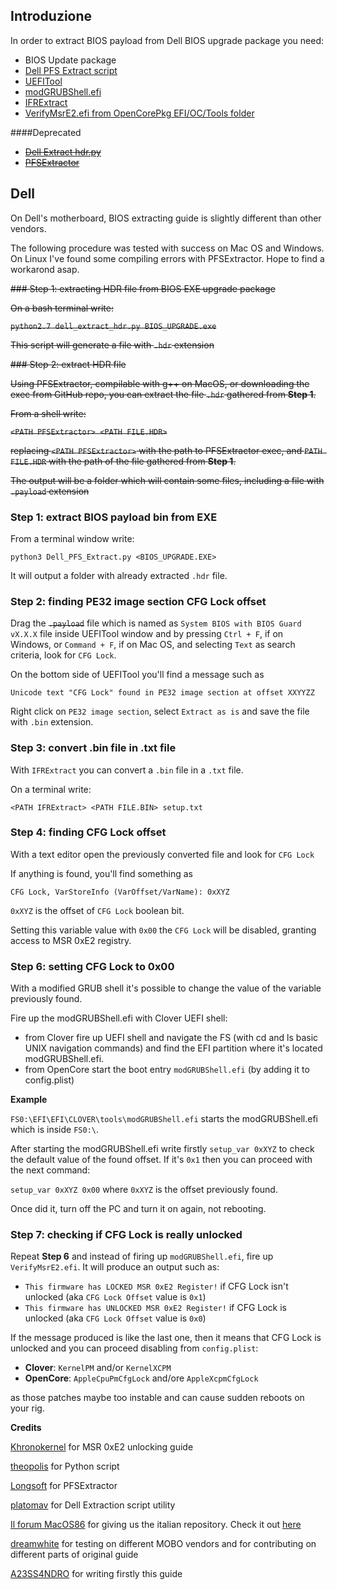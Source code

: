 ## Introduzione

In order to extract BIOS payload from Dell BIOS upgrade package you need:

- BIOS Update package
- [Dell PFS Extract script](https://github.com/platomav/BIOSUtilities/blob/master/Dell%20PFS%20BIOS%20Extractor/Dell_PFS_Extract.py)
- [UEFITool](https://github.com/LongSoft/UEFITool)
- [modGRUBShell.efi](https://github.com/datasone/grub-mod-setup_var/releases)
- [IFRExtract](https://github.com/LongSoft/Universal-IFR-Extractor)
- [VerifyMsrE2.efi from OpenCorePkg EFI/OC/Tools folder](https://github.com/acidanthera/OpenCorePkg/releases/latest)

####Deprecated
- [~~Dell Extract hdr.py~~](https://github.com/theopolis/uefi-firmware-parser/blob/master/scripts/contrib/dell_extract_hdr.py)
- [~~PFSExtractor~~](https://github.com/LongSoft/PFSExtractor)


## Dell

On Dell's motherboard, BIOS extracting guide is slightly different than other vendors. 

The following procedure was tested with success on Mac OS and Windows. On Linux I've found some compiling errors with PFSExtractor. Hope to find a workarond asap.

~~### Step 1: extracting HDR file from BIOS EXE upgrade package~~

~~On a bash terminal write:~~

~~`python2.7 dell_extract_hdr.py BIOS_UPGRADE.exe`~~

~~This script will generate a file with `.hdr` extension~~

~~### Step 2: extract HDR file~~

~~Using PFSExtractor, compilable with g++ on MacOS, or downloading the exec from GitHub repo, you can extract the file `.hdr` gathered from **Step 1**.~~

~~From a shell write:~~

~~`<PATH PFSExtractor> <PATH FILE.HDR>`~~

~~replacing `<PATH PFSExtractor>` with the path to PFSExtractor exec, and `PATH FILE.HDR` with the path of the file gathered from **Step 1**.~~

~~The output will be a folder which will contain some files, including a file with `.payload` extension~~

### Step 1: extract BIOS payload bin from EXE

From a terminal window write:

`python3 Dell_PFS_Extract.py <BIOS_UPGRADE.EXE>`

It will output a folder with already extracted `.hdr` file.

### Step 2: finding PE32 image section CFG Lock offset

Drag the ~~`.payload`~~ file which is named as `System BIOS with BIOS Guard vX.X.X` file inside UEFITool window and by pressing `Ctrl + F`, if on Windows, or `Command + F`, if on Mac OS, and selecting `Text` as search criteria, look for `CFG Lock`.

On the bottom side of UEFITool you'll find a message such as 

`Unicode text "CFG Lock" found in PE32 image section at offset XXYYZZ`

Right click on `PE32 image section`, select `Extract as is` and save the file with `.bin` extension.

### Step 3: convert .bin file in .txt file

With `IFRExtract` you can convert a `.bin` file in a  `.txt` file. 

On a terminal write: 

`<PATH IFRExtract> <PATH FILE.BIN> setup.txt`

### Step 4: finding CFG Lock offset 

With a text editor open the previously converted file and look for `CFG Lock`

If anything is found, you'll find something as

`CFG Lock, VarStoreInfo (VarOffset/VarName): 0xXYZ`

`0xXYZ` is the offset of  `CFG Lock` boolean bit.

Setting this variable value with `0x00` the `CFG Lock` will be disabled, granting access to MSR 0xE2 registry.

### Step 6: setting CFG Lock to 0x00

With a modified GRUB shell it's possible to change the value of the variable previously found.

Fire up the modGRUBShell.efi with Clover UEFI shell:

- from Clover fire up UEFI shell and navigate the FS (with cd and ls basic UNIX navigation commands) and find the EFI partition where it's located modGRUBShell.efi.
- from OpenCore start the boot entry `modGRUBShell.efi` (by adding it to config.plist)

**Example**

`FS0:\EFI\EFI\CLOVER\tools\modGRUBShell.efi` starts the modGRUBShell.efi which is inside `FS0:\`. 

After starting the modGRUBShell.efi write firstly 
`setup_var 0xXYZ` to check the default value of the found offset. If it's `0x1` then you can proceed with the next command: 

`setup_var 0xXYZ 0x00` where `0xXYZ` is the offset previously found.

Once did it, turn off the PC and turn it on again, not rebooting.

### Step 7: checking if CFG Lock is really unlocked

Repeat **Step 6** and instead of firing up `modGRUBShell.efi`, fire up `VerifyMsrE2.efi`. It will produce an output such as:

- `This firmware has LOCKED MSR 0xE2 Register!` if CFG Lock isn't unlocked (aka `CFG Lock Offset` value is `0x1`)
- `This firmware has UNLOCKED MSR 0xE2 Register!` if CFG Lock is unlocked (aka `CFG Lock Offset` value is `0x0`)

If the message produced is like the last one, then it means that CFG Lock is unlocked and you can proceed disabling from `config.plist`:

- **Clover**: `KernelPM` and/or `KernelXCPM`
- **OpenCore**: `AppleCpuPmCfgLock` and/ore `AppleXcpmCfgLock`

as those patches maybe too instable and can cause sudden reboots on your rig.


**Credits**

[Khronokernel](https://khronokernel-2.gitbook.io/opencore-vanilla-desktop-guide/extras/msr-lock) for MSR 0xE2 unlocking guide

[theopolis](https://github.com/theopolis) for Python script

[Longsoft](https://github.com/Longsoft) for PFSExtractor

[platomav](https://github.com/platomav/BIOSUtilities) for Dell Extraction script utility

[Il forum MacOS86](https://macos86.it) for giving us the italian repository. Check it out [here](https://macos86.github.io/Estrazione-BIOS-da-exe/)

[dreamwhite](https://github.com/dreamwhite) for testing on different MOBO vendors and for contributing on different parts of original guide

[A23SS4NDRO](https://www.macos86.it/profile/996-a23ss4ndro/) for writing firstly this guide



